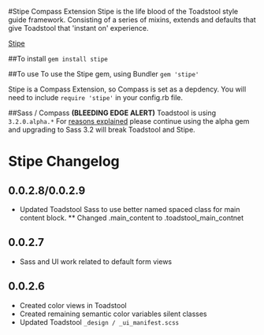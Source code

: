 #Stipe Compass Extension
Stipe is the life blood of the Toadstool style guide framework. Consisting of a series of mixins, extends and defaults that give Toadstool that 'instant on' experience. 

[Stipe](https://rubygems.org/gems/stipe)

##To install
`gem install stipe`

##To use 
To use the Stipe gem, using Bundler `gem 'stipe'`

Stipe is a Compass Extension, so Compass is set as a depdency. You will need to include `require 'stipe'` in your config.rb file.

##Sass / Compass
**(BLEEDING EDGE ALERT)** Toadstool is using ``3.2.0.alpha.*``
For [reasons explained](/Anotheruiguy/toadstool/blob/master/doc-src/exploited-bug.md) please continue using the alpha gem and upgrading to Sass 3.2 will break Toadstool and Stipe. 

# Stipe Changelog

## 0.0.2.8/0.0.2.9
* Updated Toadstool Sass to use better named spaced class for main content block. 
** Changed .main_content to .toadstool_main_contnet

## 0.0.2.7
* Sass and UI work related to default form views

## 0.0.2.6
* Created color views in Toadstool
* Created remaining semantic color variables silent classes
* Updated Toadstool `_design / _ui_manifest.scss` 


